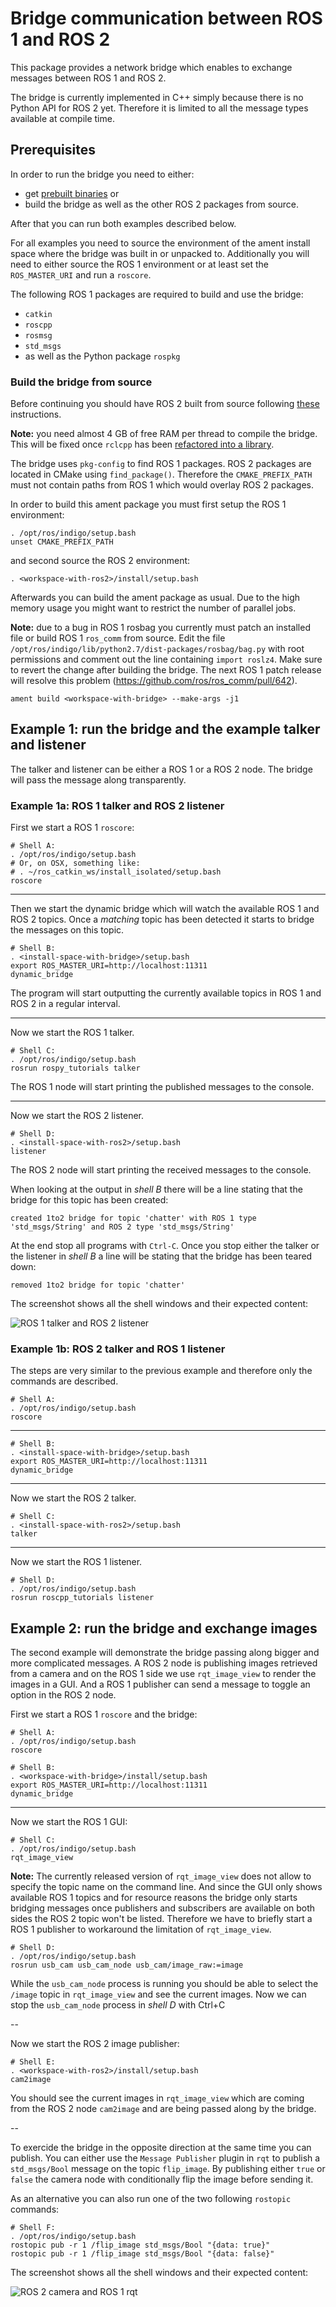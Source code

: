 # Bridge communication between ROS 1 and ROS 2

This package provides a network bridge which enables to exchange messages between ROS 1 and ROS 2.

The bridge is currently implemented in C++ simply because there is no Python API for ROS 2 yet.
Therefore it is limited to all the message types available at compile time.


## Prerequisites

In order to run the bridge you need to either:

* get [prebuilt binaries](https://github.com/ros2/ros2/releases) or
* build the bridge as well as the other ROS 2 packages from source.

After that you can run both examples described below.

For all examples you need to source the environment of the ament install space where the bridge was built in or unpacked to.
Additionally you will need to either source the ROS 1 environment or at least set the `ROS_MASTER_URI` and run a `roscore`.

The following ROS 1 packages are required to build and use the bridge:
* `catkin`
* `roscpp`
* `rosmsg`
* `std_msgs`
* as well as the Python package `rospkg`


### Build the bridge from source

Before continuing you should have ROS 2 built from source following [these](https://github.com/ros2/ros2/wiki/Installation) instructions.

**Note:** you need almost 4 GB of free RAM per thread to compile the bridge.
This will be fixed once `rclcpp` has been [refactored into a library](https://github.com/ros2/rclcpp/issues/48).

The bridge uses `pkg-config` to find ROS 1 packages.
ROS 2 packages are located in CMake using `find_package()`.
Therefore the `CMAKE_PREFIX_PATH` must not contain paths from ROS 1 which would overlay ROS 2 packages.

In order to build this ament package you must first setup the ROS 1 environment:

```
. /opt/ros/indigo/setup.bash
unset CMAKE_PREFIX_PATH
```

and second source the ROS 2 environment:

```
. <workspace-with-ros2>/install/setup.bash
```

Afterwards you can build the ament package as usual.
Due to the high memory usage you might want to restrict the number of parallel jobs.

**Note:** due to a bug in ROS 1 rosbag you currently must patch an installed file or build ROS 1 `ros_comm` from source.
Edit the file `/opt/ros/indigo/lib/python2.7/dist-packages/rosbag/bag.py` with root permissions and comment out the line containing `import roslz4`.
Make sure to revert the change after building the bridge.
The next ROS 1 patch release will resolve this problem (https://github.com/ros/ros_comm/pull/642).

```
ament build <workspace-with-bridge> --make-args -j1
```


## Example 1: run the bridge and the example talker and listener

The talker and listener can be either a ROS 1 or a ROS 2 node.
The bridge will pass the message along transparently.


### Example 1a: ROS 1 talker and ROS 2 listener

First we start a ROS 1 `roscore`:

```
# Shell A:
. /opt/ros/indigo/setup.bash
# Or, on OSX, something like:
# . ~/ros_catkin_ws/install_isolated/setup.bash
roscore
```

---

Then we start the dynamic bridge which will watch the available ROS 1 and ROS 2 topics.
Once a *matching* topic has been detected it starts to bridge the messages on this topic.

```
# Shell B:
. <install-space-with-bridge>/setup.bash
export ROS_MASTER_URI=http://localhost:11311
dynamic_bridge
```

The program will start outputting the currently available topics in ROS 1 and ROS 2 in a regular interval.

---

Now we start the ROS 1 talker.

```
# Shell C:
. /opt/ros/indigo/setup.bash
rosrun rospy_tutorials talker
```

The ROS 1 node will start printing the published messages to the console.

---

Now we start the ROS 2 listener.

```
# Shell D:
. <install-space-with-ros2>/setup.bash
listener
```

The ROS 2 node will start printing the received messages to the console.

When looking at the output in *shell B* there will be a line stating that the bridge for this topic has been created:

```
created 1to2 bridge for topic 'chatter' with ROS 1 type 'std_msgs/String' and ROS 2 type 'std_msgs/String'
```

At the end stop all programs with `Ctrl-C`.
Once you stop either the talker or the listener in *shell B* a line will be stating that the bridge has been teared down:

```
removed 1to2 bridge for topic 'chatter'
```

The screenshot shows all the shell windows and their expected content:

![ROS 1 talker and ROS 2 listener](doc/ros1_talker_ros2_listener.png)


### Example 1b: ROS 2 talker and ROS 1 listener

The steps are very similar to the previous example and therefore only the commands are described.

```
# Shell A:
. /opt/ros/indigo/setup.bash
roscore
```

---

```
# Shell B:
. <install-space-with-bridge>/setup.bash
export ROS_MASTER_URI=http://localhost:11311
dynamic_bridge
```

---

Now we start the ROS 2 talker.

```
# Shell C:
. <install-space-with-ros2>/setup.bash
talker
```

---

Now we start the ROS 1 listener.

```
# Shell D:
. /opt/ros/indigo/setup.bash
rosrun roscpp_tutorials listener
```


## Example 2: run the bridge and exchange images

The second example will demonstrate the bridge passing along bigger and more complicated messages.
A ROS 2 node is publishing images retrieved from a camera and on the ROS 1 side we use `rqt_image_view` to render the images in a GUI.
And a ROS 1 publisher can send a message to toggle an option in the ROS 2 node.

First we start a ROS 1 `roscore` and the bridge:

```
# Shell A:
. /opt/ros/indigo/setup.bash
roscore
```

```
# Shell B:
. <workspace-with-bridge>/install/setup.bash
export ROS_MASTER_URI=http://localhost:11311
dynamic_bridge
```

---

Now we start the ROS 1 GUI:

```
# Shell C:
. /opt/ros/indigo/setup.bash
rqt_image_view
```

**Note:** The currently released version of `rqt_image_view` does not allow to specify the topic name on the command line.
And since the GUI only shows available ROS 1 topics and for resource reasons the bridge only starts bridging messages once publishers and subscribers are available on both sides the ROS 2 topic won't be listed.
Therefore we have to briefly start a ROS 1 publisher to workaround the limitation of `rqt_image_view`.

```
# Shell D:
. /opt/ros/indigo/setup.bash
rosrun usb_cam usb_cam_node usb_cam/image_raw:=image
```

While the `usb_cam_node` process is running you should be able to select the `/image` topic in `rqt_image_view` and see the current images.
Now we can stop the `usb_cam_node` process in *shell D* with Ctrl+C

--

Now we start the ROS 2 image publisher:
```
# Shell E:
. <workspace-with-ros2>/install/setup.bash
cam2image
```

You should see the current images in `rqt_image_view` which are coming from the ROS 2 node `cam2image` and are being passed along by the bridge.

--

To exercide the bridge in the opposite direction at the same time you can publish.
You can either use the `Message Publisher` plugin in `rqt` to publish a `std_msgs/Bool` message on the topic `flip_image`.
By publishing either `true` or `false` the camera node with conditionally flip the image before sending it.

As an alternative you can also run one of the two following `rostopic` commands:

```
# Shell F:
. /opt/ros/indigo/setup.bash
rostopic pub -r 1 /flip_image std_msgs/Bool "{data: true}"
rostopic pub -r 1 /flip_image std_msgs/Bool "{data: false}"
```

The screenshot shows all the shell windows and their expected content:

![ROS 2 camera and ROS 1 rqt](doc/ros2_camera_ros1_rqt.png)
